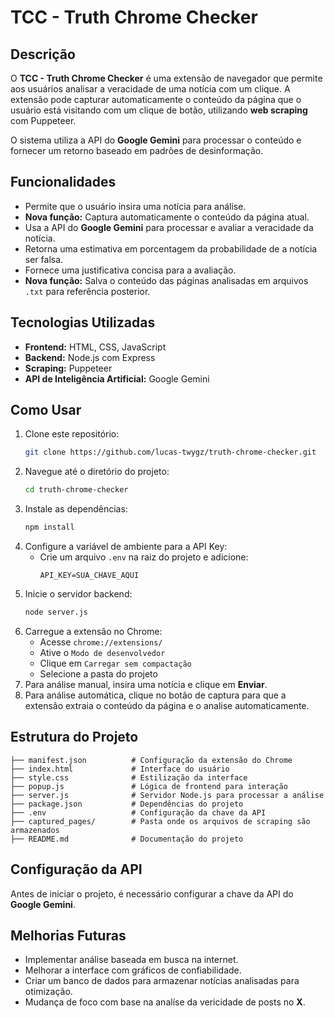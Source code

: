 # TCC - Truth Chrome Checker

## Descrição

O **TCC - Truth Chrome Checker** é uma extensão de navegador que permite aos usuários analisar a veracidade de uma notícia com um clique. A extensão pode capturar automaticamente o conteúdo da página que o usuário está visitando com um clique de botão, utilizando **web scraping** com Puppeteer.

O sistema utiliza a API do **Google Gemini** para processar o conteúdo e fornecer um retorno baseado em padrões de desinformação.

## Funcionalidades

- Permite que o usuário insira uma notícia para análise.
- **Nova função:** Captura automaticamente o conteúdo da página atual.
- Usa a API do **Google Gemini** para processar e avaliar a veracidade da notícia.
- Retorna uma estimativa em porcentagem da probabilidade de a notícia ser falsa.
- Fornece uma justificativa concisa para a avaliação.
- **Nova função:** Salva o conteúdo das páginas analisadas em arquivos `.txt` para referência posterior.

## Tecnologias Utilizadas

- **Frontend:** HTML, CSS, JavaScript
- **Backend:** Node.js com Express
- **Scraping:** Puppeteer
- **API de Inteligência Artificial:** Google Gemini

## Como Usar

1. Clone este repositório:
   ```bash
   git clone https://github.com/lucas-twygz/truth-chrome-checker.git
   ```
2. Navegue até o diretório do projeto:
   ```bash
   cd truth-chrome-checker
   ```
3. Instale as dependências:
   ```bash
   npm install
   ```
4. Configure a variável de ambiente para a API Key:
   - Crie um arquivo `.env` na raiz do projeto e adicione:
     ```env
     API_KEY=SUA_CHAVE_AQUI
     ```
5. Inicie o servidor backend:
   ```bash
   node server.js
   ```
6. Carregue a extensão no Chrome:
   - Acesse `chrome://extensions/`
   - Ative o `Modo de desenvolvedor`
   - Clique em `Carregar sem compactação`
   - Selecione a pasta do projeto
7. Para análise manual, insira uma notícia e clique em **Enviar**.
8. Para análise automática, clique no botão de captura para que a extensão extraia o conteúdo da página e o analise automaticamente.

## Estrutura do Projeto

```
├── manifest.json          # Configuração da extensão do Chrome
├── index.html             # Interface do usuário
├── style.css              # Estilização da interface
├── popup.js               # Lógica de frontend para interação
├── server.js              # Servidor Node.js para processar a análise
├── package.json           # Dependências do projeto
├── .env                   # Configuração da chave da API
├── captured_pages/        # Pasta onde os arquivos de scraping são armazenados
├── README.md              # Documentação do projeto
```

## Configuração da API

Antes de iniciar o projeto, é necessário configurar a chave da API do **Google Gemini**.

## Melhorias Futuras

- Implementar análise baseada em busca na internet.
- Melhorar a interface com gráficos de confiabilidade.
- Criar um banco de dados para armazenar notícias analisadas para otimização.
- Mudança de foco com base na analíse da vericidade de posts no **X**.
